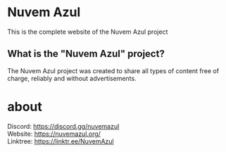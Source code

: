 # Nuvem Azul
This is the complete website of the Nuvem Azul project

## What is the "Nuvem Azul" project?
The Nuvem Azul project was created to share all types of content free of charge, reliably and without advertisements.

# about
Discord: https://discord.gg/nuvemazul<br>
Website: https://nuvemazul.org/<br>
Linktree: https://linktr.ee/NuvemAzul

